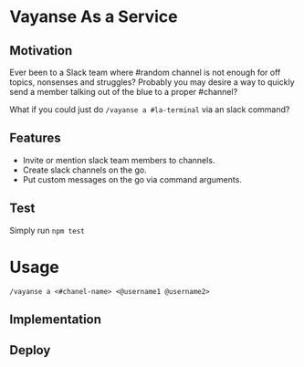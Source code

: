 # Vayanse As a Service

## Motivation

Ever been to a Slack team where #random channel is not enough for off topics, nonsenses and struggles? Probably you may desire a way to quickly send a member talking out of the blue to a proper #channel?

What if you could just do `/vayanse a #la-terminal` via an slack command?

## Features

* Invite or mention slack team members to channels.
* Create slack channels on the go.
* Put custom messages on the go via command arguments.

## Test

Simply run `npm test`

# Usage

`/vayanse a <#chanel-name> <@username1 @username2>`

## Implementation

## Deploy
